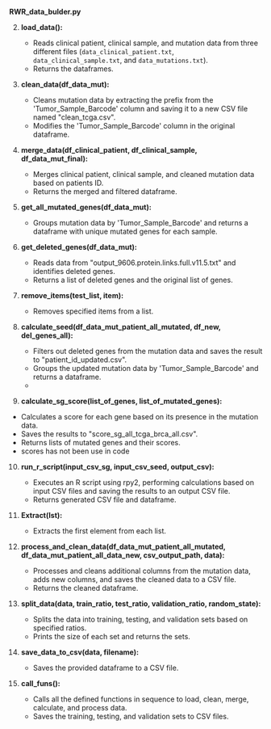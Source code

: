 **RWR_data_bulder.py**


2. **load_data():**
   - Reads clinical patient, clinical sample, and mutation data from three different files (`data_clinical_patient.txt`, `data_clinical_sample.txt`, and `data_mutations.txt`).
   - Returns the dataframes.

3. **clean_data(df_data_mut):**
   - Cleans mutation data by extracting the prefix from the 'Tumor_Sample_Barcode' column and saving it to a new CSV file named "clean_tcga.csv".
   - Modifies the 'Tumor_Sample_Barcode' column in the original dataframe.
 
4. **merge_data(df_clinical_patient, df_clinical_sample, df_data_mut_final):**
   - Merges clinical patient, clinical sample, and cleaned mutation data based on patients ID.
   - Returns the merged and filtered dataframe.

5. **get_all_mutated_genes(df_data_mut):**
   - Groups mutation data by 'Tumor_Sample_Barcode' and returns a dataframe with unique mutated genes for each sample.

6. **get_deleted_genes(df_data_mut):**
   - Reads data from "output_9606.protein.links.full.v11.5.txt" and identifies deleted genes.
   - Returns a list of deleted genes and the original list of genes.

7. **remove_items(test_list, item):**
   - Removes specified items from a list.

8. **calculate_seed(df_data_mut_patient_all_mutated, df_new, del_genes_all):**
   - Filters out deleted genes from the mutation data and saves the result to "patient_id_updated.csv".
   - Groups the updated mutation data by 'Tumor_Sample_Barcode' and returns a dataframe.
   - 
  9. **calculate_sg_score(list_of_genes, list_of_mutated_genes):**
   - Calculates a score for each gene based on its presence in the mutation data.
   - Saves the results to "score_sg_all_tcga_brca_all.csv".
   - Returns lists of mutated genes and their scores.
   - scores has not been use in code 

10. **run_r_script(input_csv_sg, input_csv_seed, output_csv):**
    - Executes an R script using rpy2, performing calculations based on input CSV files and saving the results to an output CSV file.
    - Returns generated CSV file and dataframe.

11. **Extract(lst):**
    - Extracts the first element from each list.

12. **process_and_clean_data(df_data_mut_patient_all_mutated, df_data_mut_patient_all_data_new, csv_output_path, data):**
    - Processes and cleans additional columns from the mutation data, adds new columns, and saves the cleaned data to a CSV file.
    - Returns the cleaned dataframe.

13. **split_data(data, train_ratio, test_ratio, validation_ratio, random_state):**
    - Splits the data into training, testing, and validation sets based on specified ratios.
    - Prints the size of each set and returns the sets.

14. **save_data_to_csv(data, filename):**
    - Saves the provided dataframe to a CSV file.

15. **call_funs():**
    - Calls all the defined functions in sequence to load, clean, merge, calculate, and process data.
    - Saves the training, testing, and validation sets to CSV files.
